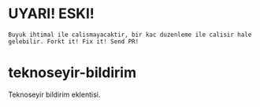 # UYARI! ESKI!
`Buyuk ihtimal ile calismayacaktir, bir kac duzenleme ile calisir hale gelebilir. Forkt it! Fix it! Send PR!`
# teknoseyir-bildirim
Teknoseyir bildirim eklentisi.
